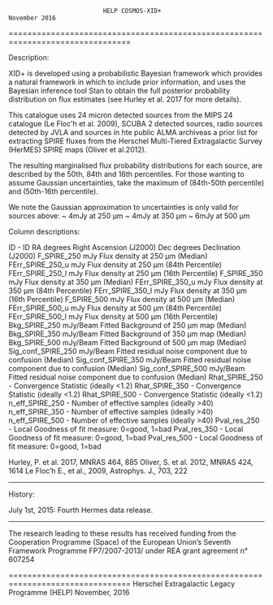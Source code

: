                               HELP COSMOS-XID+                      November 2016
================================================================================

Description:

  XID+ is developed using a probabilistic Bayesian framework which provides
  a natural framework in which to include prior information, and uses the
  Bayesian inference tool Stan to obtain the full posterior probability
  distribution on flux estimates (see Hurley et al. 2017 for more details).

  This catalogue uses 24 micron detected sources from the MIPS 24 catalogue (Le
  Floc'h et al. 2009), SCUBA 2 detected sources, radio sources detected by JVLA 
  and sources in hte public ALMA archiveas a prior list for extracting SPIRE 
  fluxes from the Herschel Multi-Tiered Extragalactic Survey (HerMES) SPIRE 
  maps (Oliver et al.2012).

  The resulting marginalised flux probability distributions for each source, are
  described by the 50th, 84th and 16th percentiles. For those wanting to assume
  Gaussian uncertainties, take the maximum of (84th-50th percentile) and
  (50th-16th percentile).

  We note the Gaussian approximation to uncertainties is only valid for sources
  above:
    ~ 4mJy at 250 µm
    ~ 4mJy at 350 µm
    ~ 6mJy at 500 µm

Column descriptions:

  ID                         -  ID
  RA                   degrees  Right Ascension (J2000)
  Dec                  degrees  Declination (J2000)
  F_SPIRE_250              mJy  Flux density at 250 µm (Median)
  FErr_SPIRE_250_u         mJy  Flux density at 250 µm (84th Percentile)
  FErr_SPIRE_250_l         mJy  Flux density at 250 µm (16th Percentile)
  F_SPIRE_350              mJy  Flux density at 350 µm (Median)
  FErr_SPIRE_350_u         mJy  Flux density at 350 µm (84th Percentile)
  FErr_SPIRE_350_l         mJy  Flux density at 350 µm (16th Percentile)
  F_SPIRE_500              mJy  Flux density at 500 µm (Median)
  FErr_SPIRE_500_u         mJy  Flux density at 500 µm (84th Percentile)
  FErr_SPIRE_500_l         mJy  Flux density at 500 µm (16th Percentile)
  Bkg_SPIRE_250       mJy/Beam  Fitted Background of 250 µm map (Median)
  Bkg_SPIRE_350       mJy/Beam  Fitted Background of 350 µm map (Median)
  Bkg_SPIRE_500       mJy/Beam  Fitted Background of 500 µm map (Median)
  Sig_conf_SPIRE_250  mJy/Beam  Fitted residual noise component due to confusion (Median)
  Sig_conf_SPIRE_350  mJy/Beam  Fitted residual noise component due to confusion (Median)
  Sig_conf_SPIRE_500  mJy/Beam  Fitted residual noise component due to confusion (Median)
  Rhat_SPIRE_250             -  Convergence Statistic (ideally <1.2)
  Rhat_SPIRE_350             -  Convergence Statistic (ideally <1.2)
  Rhat_SPIRE_500             -  Convergence Statistic (ideally <1.2)
  n_eff_SPIRE_250            -  Number of effective samples (ideally >40)
  n_eff_SPIRE_350            -  Number of effective samples (ideally >40)
  n_eff_SPIRE_500            -  Number of effective samples (ideally >40)
  Pval_res_250		     -	Local Goodness of fit measure: 0=good, 1=bad
  Pval_res_350		     -	Local Goodness of fit measure: 0=good, 1=bad
  Pval_res_500		     -	Local Goodness of fit measure: 0=good, 1=bad


  Hurley, P.  et al. 2017, MNRAS 464, 885
  Oliver, S. et al. 2012, MNRAS 424, 1614
  Le Floc’h E., et al., 2009, Astrophys. J., 703, 222

--------------------------------------------------------------------------------

History:

 July 1st, 2015: Fourth Hermes data release.

--------------------------------------------------------------------------------

The research leading to these results has received funding from the Cooperation
Programme (Space) of the European Union’s Seventh Framework Programme
FP7/2007-2013/ under REA grant agreement n° 607254

================================================================================
Herschel Extragalactic Legacy Programme (HELP)                     November, 2016
